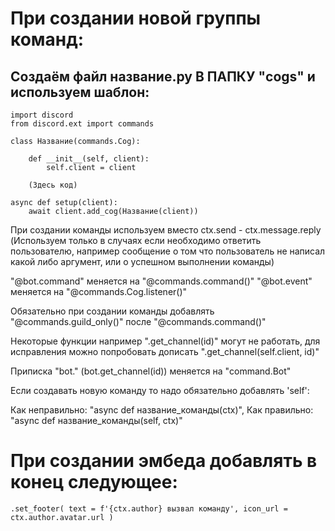 # При создании новой группы команд:
## Создаём файл название.py В ПАПКУ "cogs" и используем шаблон:


```
import discord
from discord.ext import commands

class Название(commands.Cog):

    def __init__(self, client):
        self.client = client
    
    (Здесь код)

async def setup(client):
    await client.add_cog(Название(client))
```

При создании команды используем вместо ctx.send - ctx.message.reply (Используем только в случаях если необходимо ответить пользователю, например сообщение о том что пользователь не написал какой либо аргумент, или о успешном выполнении команды)

"@bot.command" меняется на "@commands.command()"
"@bot.event" меняется на "@commands.Cog.listener()"

Обязательно при создании команды добавлять "@commands.guild_only()" после "@commands.command()"

Некоторые функции например ".get_channel(id)" могут не работать,
для исправления можно попробовать дописать ".get_channel(self.client, id)"

Приписка "bot." (bot.get_channel(id)) меняется на "command.Bot"

Если создавать новую команду то надо обязательно добавлять 'self':

Как неправильно: "async def название_команды(ctx)",
Как правильно: "async def название_команды(self, ctx)"

# При создании эмбеда добавлять в конец следующее:
`.set_footer(
            text = f'{ctx.author} вызвал команду',
            icon_url = ctx.author.avatar.url
        )`
